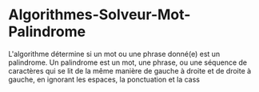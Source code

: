# Algorithmes-Solveur-Mot-Palindrome
L'algorithme détermine si un mot ou une phrase donné(e) est un palindrome. Un palindrome est un mot, une phrase, ou une séquence de caractères qui se lit de la même manière de gauche à droite et de droite à gauche, en ignorant les espaces, la ponctuation et la cass
